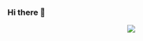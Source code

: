 ### Hi there 👋
<div align="center">
  <img align='center' src="https://github-readme-stats.vercel.app/api?username=guestuser10&show_icons=true&theme=radical"/>
</div>
<!--
**guestuser10/guestuser10** is a ✨ _special_ ✨ repository because its `README.md` (this file) appears on your GitHub profile.

Here are some ideas to get you started:
.
- 🔭 I’m currently working on ...
- 🌱 I’m currently learning ...
- 👯 I’m looking to collaborate on ...
- 🤔 I’m looking for help with ...
- 💬 Ask me about ...
- 📫 How to reach me: ...
- 😄 Pronouns: ...
- ⚡ Fun fact: ...
-->
